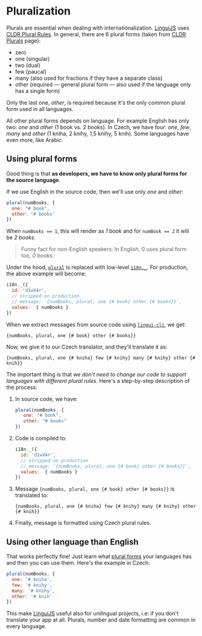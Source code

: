 # Pluralization

Plurals are essential when dealing with internationalization. [LinguiJS](https://github.com/lingui/js-lingui) uses [CLDR Plural Rules](https://unicode-org.github.io/cldr-staging/charts/latest/supplemental/language_plural_rules.html).
In general, there are 6 plural forms (taken from [CLDR Plurals](https://cldr.unicode.org/index/cldr-spec/plural-rules) page):

-   zero
-   one (singular)
-   two (dual)
-   few (paucal)
-   many (also used for fractions if they have a separate class)
-   other (required — general plural form — also used if the language
    only has a single form)

Only the last one, *other*, is required because it's the only common plural form used in all languages.

All other plural forms depends on language. For example English has only two: *one* and *other* (1 book vs. 2 books). In Czech, we have four: *one*, *few*, *many* and *other* (1 kniha, 2 knihy, 1,5 knihy, 5 knih). Some languages have even more, like Arabic.

## Using plural forms

Good thing is that **as developers, we have to know only plural forms for the source language**.

If we use English in the source code, then we'll use only *one* and *other*:

```js
plural(numBooks, {
  one: "# book",
  other: "# books"
})
```

When `numBooks == 1`, this will render as *1 book* and for `numBook == 2` it will be *2 books*.

> Funny fact for non-English speakers: In English, 0 uses plural form too, *0 books*.

Under the hood, [`plural`](/docs/ref/macro.md#plural) is replaced with low-level [`i18n._`](/docs/ref/core.md#i18n._). For production, the above example will become:

```js
i18n._({
  id: 'd1wX4r',
  // stripped on production
  // message: '{numBooks, plural, one {# book} other {# books}}',
  values:  { numBooks }
})
```

When we extract messages from source code using [`lingui-cli`](/docs/tutorials/cli.md), we get:

``` icu-message-format
{numBooks, plural, one {# book} other {# books}}
```

Now, we give it to our Czech translator, and they'll translate it as:

``` icu-message-format
{numBooks, plural, one {# kniha} few {# knihy} many {# knihy} other {# knih}}
```

The important thing is that *we don't need to change our code to support languages with different plural rules*. Here's a step-by-step description of the process:

1.  In source code, we have:

    ```js
    plural(numBooks, {
       one: "# book",
       other: "# books"
    })
    ```

2.  Code is compiled to:

    ```js
    i18n._({
      id: 'd1wX4r',
      // stripped on production
      // message: '{numBooks, plural, one {# book} other {# books}}',
      values:  { numBooks }
    })
    ```

3.  Message `{numBooks, plural, one {# book} other {# books}}` is translated to:

    ``` icu-message-format
    {numBooks, plural, one {# kniha} few {# knihy} many {# knihy} other {# knih}}
    ```

4.  Finally, message is formatted using Czech plural rules.

## Using other language than English

That works perfectly fine! Just learn what [plural forms](http://www.unicode.org/cldr/charts/latest/supplemental/language_plural_rules.html) your languages has and then you can use them. Here's the example in Czech:

```js
plural(numBooks, {
  one: '# kniha',
  few: '# knihy',
  many: '# knihy',
  other: '# knih'
})
```

This make [LinguiJS](https://github.com/lingui/js-lingui) useful also for unilingual projects, i.e: if you don't translate your app at all. Plurals, number and date formatting are common in every language.
